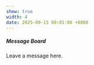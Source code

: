 ```yaml
---
show: true
width: 4
date: 2025-09-15 00:01:00 +0800
---
```

<div>
  <div class="card-body">
    <h5 class="card-title">Message Board</h5>
    <p class="card-text">
      Leave a message here.
    </p>
  </div>
</div>

